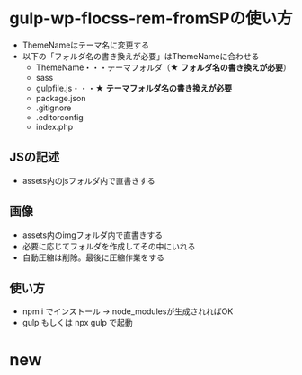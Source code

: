 # gulp-wp-flocss-rem-fromSPの使い方


- ThemeNameはテーマ名に変更する
- 以下の「フォルダ名の書き換えが必要」はThemeNameに合わせる
	- ThemeName・・・テーマフォルダ（★ **フォルダ名の書き換えが必要**）
	- sass
	- gulpfile.js・・・★ **テーマフォルダ名の書き換えが必要**
	- package.json
	- .gitignore
	- .editorconfig
	- index.php

## JSの記述
- assets内のjsフォルダ内で直書きする


## 画像
- assets内のimgフォルダ内で直書きする
- 必要に応じてフォルダを作成してその中にいれる
- 自動圧縮は削除。最後に圧縮作業をする

## 使い方
- npm i でインストール → node_modulesが生成されればOK
- gulp もしくは npx gulp で起動


# new

